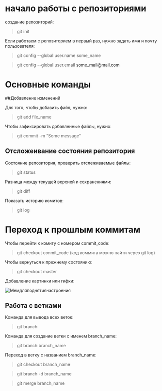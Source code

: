 # начало работы с репозиториями

создание репозиторий:

 >git init

 Если работаем с репозиторием в первый раз, нужно задать имя и почту пользователя:

 > git config --global user.name some_name

 > git config --global user.email some_mail@mail.com

 # Основные команды

 ##Добавление изменений

Для того, чтобы добавить файл, нужно:

> git add file_name

Чтобы зафиксировать добавленные файлы, нужно:

>git commit -m "Some message"

## Отсложеивание состояния репозитория

Состояние репозитория, проверить отслеживаемые файлы:

> git status

Разница между текущей версией и сохранениями:

>git diff

Показать историю комитов:

>git log

# Переход к прошлым коммитам

Чтобы перейти к комиту с номером commit_code:

>git checkout conmit_code (код коммита можно найти через git log)

Чтобы вернуться к прежнему состоянию:

> git checkout master

Добавление картинки или гифки:

![Мемдляподнятиянастроения](nitw_the_rock_raise_eyebrow_meme.gif)

## Работа с ветками

Команда для вывода всех веток:
> git branch

Команда для создание ветки с именем branch_name:
>git branch branch_name

Переход в ветку с названием branch_name:
>git checkout branch_name

>git branch -d branch_name

>git merge branch_name